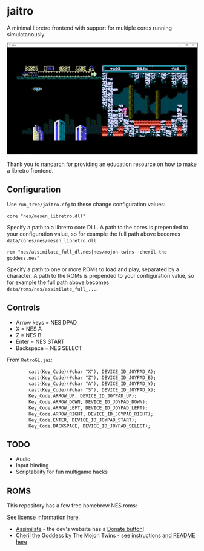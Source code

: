 # jaitro

A minimal libretro frontend with support for multiple cores running simulatanously.

![A screenshot showing two homebrew ROMs running.](doc/screenshot1.jpg)

Thank you to [nanoarch](https://github.com/heuripedes/nanoarch) for providing an education resource on how to make a libretro frontend.

## Configuration

Use `run_tree/jaitro.cfg` to these change configuration values:

```
core "nes/mesen_libretro.dll"
```

Specify a path to a libretro core DLL. A path to the cores is prepended to your configuration value, so for example the full path above becomes `data/cores/nes/mesen_libretro.dll`.

```
rom "nes/assimilate_full_dl.nes|nes/mojon-twins--cheril-the-goddess.nes"
```

Specify a path to one or more ROMs to load and play, separated by a `|` character. A path to the ROMs is prepended to your configuration value, so for example the full path above becomes `data/roms/nes/assimilate_full_...`.

## Controls

* Arrow keys = NES DPAD
* X = NES A
* Z = NES B
* Enter = NES START
* Backspace = NES SELECT

From `RetroGL.jai`:

```
        cast(Key_Code)(#char "X"), DEVICE_ID_JOYPAD_A);
        cast(Key_Code)(#char "Z"), DEVICE_ID_JOYPAD_B);
        cast(Key_Code)(#char "A"), DEVICE_ID_JOYPAD_Y);
        cast(Key_Code)(#char "S"), DEVICE_ID_JOYPAD_X);
        Key_Code.ARROW_UP, DEVICE_ID_JOYPAD_UP);
        Key_Code.ARROW_DOWN, DEVICE_ID_JOYPAD_DOWN);
        Key_Code.ARROW_LEFT, DEVICE_ID_JOYPAD_LEFT);
        Key_Code.ARROW_RIGHT, DEVICE_ID_JOYPAD_RIGHT);
        Key_Code.ENTER, DEVICE_ID_JOYPAD_START);
        Key_Code.BACKSPACE, DEVICE_ID_JOYPAD_SELECT);
```

## TODO

* Audio
* Input binding
* Scriptability for fun multigame hacks

## ROMS

This repository has a few free homebrew NES roms:

See license information [here](https://github.com/retrobrews/nes-games).

* [Assimilate](https://nessylum.wordpress.com/) - the dev's website has a [Donate button](https://nessylum.wordpress.com/buy-now/)!
* [Cheril the Goddess](http://www.mojontwins.com/) by The Mojon Twins - [see instructions and README here](https://github.com/retrobrews/nes-games/blob/master/cheril-the-goddess.txt)

